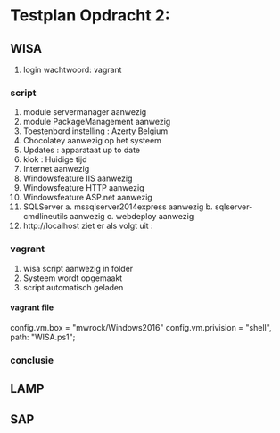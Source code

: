 # Testplan Opdracht 2:

## WISA
 1. login wachtwoord: vagrant
### script
1. module servermanager aanwezig
2. module PackageManagement aanwezig
3. Toestenbord instelling : Azerty Belgium
4. Chocolatey aanwezig op het systeem
5. Updates : apparataat up to date
6. klok : Huidige tijd
7. Internet aanwezig
8. Windowsfeature IIS aanwezig
9. Windowsfeature HTTP aanwezig
10. Windowsfeature ASP.net aanwezig
11. SQLServer
  a. mssqlserver2014express aanwezig
  b. sqlserver-cmdlineutils aanwezig
  c. webdeploy aanwezig
12. http://localhost ziet er als volgt uit : 

### vagrant
1. wisa script aanwezig in folder
2. Systeem wordt opgemaakt
3. script automatisch geladen

#### vagrant file
config.vm.box = "mwrock/Windows2016"
config.vm.privision = "shell", path: "WISA.ps1";

### conclusie



## LAMP


## SAP
